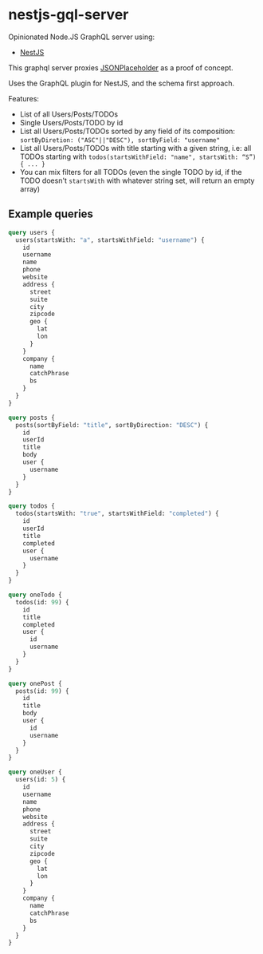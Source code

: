 # nestjs-gql-server

Opinionated Node.JS GraphQL server using:

- [NestJS](https://nestjs.com/)

This graphql server proxies [JSONPlaceholder](https://jsonplaceholder.typicode.com/) as a proof of concept.

Uses the GraphQL plugin for NestJS, and the schema first approach.

Features:

- List of all Users/Posts/TODOs
- Single Users/Posts/TODO by id
- List all Users/Posts/TODOs sorted by any field of its composition:
  `sortByDiretion: ("ASC"||"DESC"), sortByField: "username"`
- List all Users/Posts/TODOs with title starting with a given string, i.e:
  all TODOs starting with `todos(startsWithField: "name", startsWith: “S”) { ... }`
- You can mix filters for all TODOs (even the single TODO by id, if the TODO doesn't `startsWith` with whatever string set, will return an empty array)

## Example queries

```graphql
query users {
  users(startsWith: "a", startsWithField: "username") {
    id
    username
    name
    phone
    website
    address {
      street
      suite
      city
      zipcode
      geo {
        lat
        lon
      }
    }
    company {
      name
      catchPhrase
      bs
    }
  }
}

query posts {
  posts(sortByField: "title", sortByDirection: "DESC") {
    id
    userId
    title
    body
    user {
      username
    }
  }
}

query todos {
  todos(startsWith: "true", startsWithField: "completed") {
    id
    userId
    title
    completed
    user {
      username
    }
  }
}

query oneTodo {
  todos(id: 99) {
    id
    title
    completed
    user {
      id
      username
    }
  }
}

query onePost {
  posts(id: 99) {
    id
    title
    body
    user {
      id
      username
    }
  }
}

query oneUser {
  users(id: 5) {
    id
    username
    name
    phone
    website
    address {
      street
      suite
      city
      zipcode
      geo {
        lat
        lon
      }
    }
    company {
      name
      catchPhrase
      bs
    }
  }
}
```
